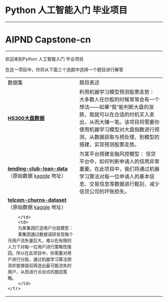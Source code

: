 # Python 人工智能入门 毕业项目
---
# AIPND Capstone-cn
---
欢迎来到Python 人工智能入门 毕业项目

在这一项目中，你将从下面三个选题中选择一个题目进行解答




<table>
    <tr>
        <td>数据集</td><td>题目表述</td>
    </tr>
    <tr>
		<td>
		<a href="https://s3.cn-north-1.amazonaws.com.cn/static-documents/nd101/AIPND/HS300.zip" rel="nofollow"><strong>HS300大盘数据</strong></a>
		</td>
		<td>
		利用机器学习模型预测股票走势：
		大多数人在炒股的时候常常会有一个想法——如果“我”能判断大盘的涨跌，我就可以在合适的时机买入卖出，从而大赚一笔。该项目将需要你使用机器学习模型对大盘指数进行预测，从数据获取与预处理，到模型的搭建，实现预测股票走势。
		</td>
    </tr>
    <tr>
		<td>
		<a href="https://s3.cn-north-1.amazonaws.com.cn/static-documents/nd101/AIPND/lending-club-loan-data.zip" rel="nofollow"><strong>lending-club-loan-data</strong></a>
		（原始数据
		<a href="https://www.kaggle.com/wendykan/lending-club-loan-data" rel="nofollow">kaggle</a>
		地址）
		</td>
		<td>
		为某平台搭建金融风控模型：
		信贷平台中，如何判断申请人的信用非常重要。在此项目中，我们将通过机器学习算法对每一位申请人的基本信息、交易信息等数据进行甄别，减少信贷公司的坏账损失。
		</td>
    </tr>
    <tr>
		<td><a href="https://s3.cn-north-1.amazonaws.com.cn/static-documents/nd101/AIPND/lending-club-loan-data.zip" rel="nofollow"><strong>telcom-churns-dataset</strong></a>
		（原始数据
		<a href="https://www.kaggle.com/blastchar/telco-customer-churn" rel="nofollow">kaggle</a>
		地址）

		</td>
		<td>
		为某集团打造用户分层模型：
		某集团通过数据调研发现每个月用户流失量巨大，难以在有限的人力下对每一位用户进行策略性挽回。所以在此项目中，你需要对用户进行分层，通过机器学习算法预测并能够提前筛选出最可能流失的用户，从而进行点对点的挽回策略。
		</td>
    </tr>
</table>